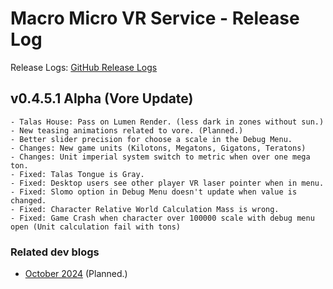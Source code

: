 # Macro Micro VR Service - Release Log
Release Logs: [GitHub Release Logs](https://github.com/xavier150/MMVS/wiki/Release-logs)


##  v0.4.5.1 Alpha (Vore Update)
    - Talas House: Pass on Lumen Render. (less dark in zones without sun.)
    - New teasing animations related to vore. (Planned.)
    - Better slider precision for choose a scale in the Debug Menu.
    - Changes: New game units (Kilotons, Megatons, Gigatons, Teratons)
    - Changes: Unit imperial system switch to metric when over one mega ton.
    - Fixed: Talas Tongue is Gray.
    - Fixed: Desktop users see other player VR laser pointer when in menu.
    - Fixed: Slomo option in Debug Menu doesn't update when value is changed.
    - Fixed: Character Relative World Calculation Mass is wrong.
    - Fixed: Game Crash when character over 100000 scale with debug menu open (Unit calculation fail with tons)

### Related dev blogs
- [October 2024](https://www.bleuraven.fr/mmvs/devblog/october-2024) (Planned.)
